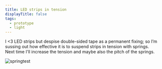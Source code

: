 ```yaml
---
title: LED strips in tension
displayTitle: false
tags:
  - prototype
  - light
---
```


I <3 LED strips but despise double-sided tape as a permanent fixing; so I’m sussing out how effective it is to suspend strips in tension with springs. Next time I'll increase the tension and maybe also the pitch of the springs. 

![springtest](https://d2w9rnfcy7mm78.cloudfront.net/10811413/original_550141c684993bc4a810d0b8ec008d46.png?1613641947?bc=0)

